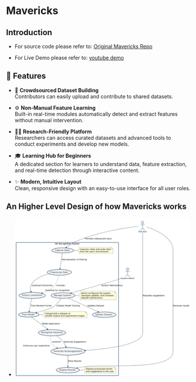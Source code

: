 # Mavericks

## Introduction
- For source code please refer to: [Original Mavericks Repo](https://github.com/nitesh-20-2003/Mavericks_gui)

- For Live Demo please refer to: [youtube demo](https://www.youtube.com/watch?v=l_CLHfjUHV0)

## 🚀 Features

- 📂 **Crowdsourced Dataset Building**  
  Contributors can easily upload and contribute to shared datasets.

- ⚙️ **Non-Manual Feature Learning**  
  Built-in real-time modules automatically detect and extract features without manual intervention.

- 🧑‍🔬 **Research-Friendly Platform**  
  Researchers can access curated datasets and advanced tools to conduct experiments and develop new models.

- 🎓 **Learning Hub for Beginners**  
  A dedicated section for learners to understand data, feature extraction, and real-time detection through interactive content.

- ✨ **Modern, Intuitive Layout**  
  Clean, responsive design with an easy-to-use interface for all user roles.

## An Higher Level Design of how Mavericks works
- ![Mavericks](./ScreenShots/MavericksUml.jpeg)